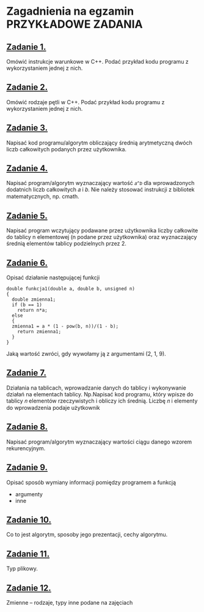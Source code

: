 # Zagadnienia na egzamin **PRZYKŁADOWE ZADANIA**

## [Zadanie 1.](https://github.com/dawidolko/Programming-Cpp/blob/main/KOLOKWIUM/exam7/zad1.cpp)
Omówić instrukcje warunkowe w C++. Podać przykład kodu programu z wykorzystaniem jednej z 
nich.

## [Zadanie 2.](https://github.com/dawidolko/Programming-Cpp/blob/main/KOLOKWIUM/exam7/zad2.cpp)
Omówić rodzaje pętli w C++. Podać przykład kodu programu z wykorzystaniem jednej z nich. 

## [Zadanie 3.](https://github.com/dawidolko/Programming-Cpp/blob/main/KOLOKWIUM/exam7/zad3.cpp)
Napisać kod programu/algorytm obliczający średnią arytmetyczną dwóch liczb całkowitych 
podanych przez użytkownika.

## [Zadanie 4.](https://github.com/dawidolko/Programming-Cpp/blob/main/KOLOKWIUM/exam7/zad4.cpp)
Napisać program/algorytm wyznaczający wartość `𝑎^𝑏` dla wprowadzonych dodatnich liczb 
całkowitych 𝑎 i 𝑏. Nie należy stosować instrukcji z bibliotek matematycznych, np. cmath.

## [Zadanie 5.](https://github.com/dawidolko/Programming-Cpp/blob/main/KOLOKWIUM/exam7/zad5.cpp)
Napisać program wczytujący podawane przez użytkownika liczby całkowite do tablicy n 
elementowej (n podane przez użytkownika) oraz wyznaczający średnią elementów tablicy 
podzielnych przez 2.

## [Zadanie 6.](https://github.com/dawidolko/Programming-Cpp/blob/main/KOLOKWIUM/exam7/zad6.cpp) 
Opisać działanie następującej funkcji
```
double funkcja1(double a, double b, unsigned n)
{
  double zmienna1;
  if (b == 1)
    return n*a;
  else
  {
  zmienna1 = a * (1 - pow(b, n))/(1 - b);
    return zmienna1;
  }  
}
```
Jaką wartość zwróci, gdy wywołamy ją z argumentami (2, 1, 9).

## [Zadanie 7.](https://github.com/dawidolko/Programming-Cpp/blob/main/KOLOKWIUM/exam7/zad7.cpp)
Działania na tablicach, wprowadzanie danych do tablicy i wykonywanie działań na elementach 
tablicy. Np.Napisać kod programu, który wpisze do tablicy 𝑛 elementów rzeczywistych i obliczy ich średnią. 
Liczbę 𝑛 i elementy do wprowadzenia podaje użytkownik

## [Zadanie 8.](https://github.com/dawidolko/Programming-Cpp/blob/main/KOLOKWIUM/exam7/zad8.cpp)
Napisać program/algorytm wyznaczający wartości ciągu danego wzorem rekurencyjnym.

## [Zadanie 9.](https://github.com/dawidolko/Programming-Cpp/blob/main/KOLOKWIUM/exam7/zad9.cpp)
Opisać sposób wymiany informacji pomiędzy programem a funkcją
- argumenty
- inne

## [Zadanie 10.](https://github.com/dawidolko/Programming-Cpp/blob/main/KOLOKWIUM/exam7/zad10.cpp)
Co to jest algorytm, sposoby jego prezentacji, cechy algorytmu.

## [Zadanie 11.](https://github.com/dawidolko/Programming-Cpp/blob/main/KOLOKWIUM/exam7/zad11.cpp)
Typ plikowy.

## [Zadanie 12.](https://github.com/dawidolko/Programming-Cpp/blob/main/KOLOKWIUM/exam7/zad12.cpp)
Zmienne – rodzaje, typy inne podane na zajęciach
